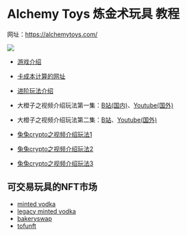# Alchemy Toys 炼金术玩具 教程

网址：https://alchemytoys.com/

![](https://gat.network/wp-content/uploads/2021/07/Logo-small-AT-400x142.png)

* [游戏介绍](https://mp.weixin.qq.com/s/CDtmH7RB3MfeefwbM-knlw)
* [卡成本计算的网址](https://zhangxianmeng.github.io/doggyNFT/dist/#/gat)

* [进阶玩法介绍](https://bihu.com/article/1523018987)

* 大橙子之视频介绍玩法第一集：[B站(国内)](https://www.bilibili.com/video/BV18b4y167xS)、[Youtube(国外)](https://youtu.be/1Nx9AqpmWNU)
* 大橙子之视频介绍玩法第二集：[B站](https://www.bilibili.com/video/BV1eo4y1Q73y)、[Youtube(国外)](https://www.youtube.com/watch?v=uUfDy6msTQ4&t=71s)

* [兔兔crypto之视频介绍玩法1](https://www.youtube.com/watch?v=gkC_zZvfqq4)
* [兔兔crypto之视频介绍玩法2](https://www.youtube.com/channel/UCyx5lBuylT9Wxuszbs9LcaA)
* [兔兔crypto之视频介绍玩法3](https://youtu.be/3O5USuS9T4w)

## 可交易玩具的NFT市场

- [minted vodka](https://minted.vodka/market)
- [legacy minted vodka](https://legacy.minted.vodka/)
- [bakeryswap](https://www.bakeryswap.org/#/collection/toy)
- [tofunft](https://tofunft.com/collection/alchemy-arena-alchemytoys/items)
